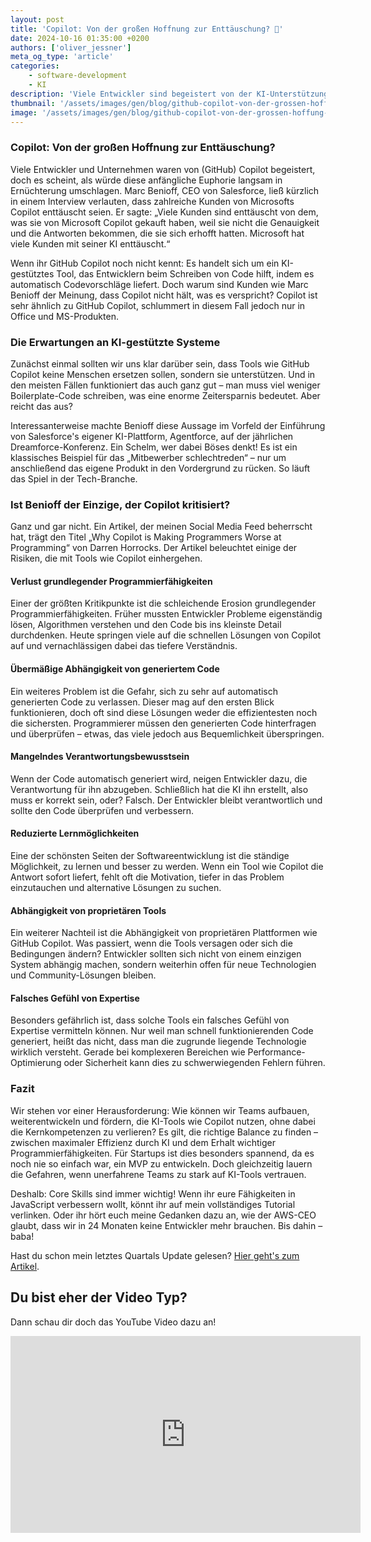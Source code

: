```yaml
---
layout: post
title: 'Copilot: Von der großen Hoffnung zur Enttäuschung? 🚀'
date: 2024-10-16 01:35:00 +0200
authors: ['oliver_jessner']
meta_og_type: 'article'
categories:
    - software-development
    - KI
description: 'Viele Entwickler sind begeistert von der KI-Unterstützung, doch erste Stimmen werden laut, die das Tool kritisch hinterfragen. Marc Benioff, CEO von Salesforce, spricht sogar von einer großen Enttäuschung. Sind wir zu abhängig von automatisch generiertem Code? Und was passiert mit unseren grundlegenden Programmierfähigkeiten? 🤔'
thumbnail: '/assets/images/gen/blog/github-copilot-von-der-grossen-hoffung-zur-enttaueschung/header_thumbnail.webp'
image: '/assets/images/gen/blog/github-copilot-von-der-grossen-hoffung-zur-enttaueschung/header.webp'
---
```


### Copilot: Von der großen Hoffnung zur Enttäuschung?

Viele Entwickler und Unternehmen waren von (GitHub) Copilot begeistert, doch es scheint, als würde diese anfängliche Euphorie langsam in Ernüchterung umschlagen. Marc Benioff, CEO von Salesforce, ließ kürzlich in einem Interview verlauten, dass zahlreiche Kunden von Microsofts Copilot enttäuscht seien. Er sagte: „Viele Kunden sind enttäuscht von dem, was sie von Microsoft Copilot gekauft haben, weil sie nicht die Genauigkeit und die Antworten bekommen, die sie sich erhofft hatten. Microsoft hat viele Kunden mit seiner KI enttäuscht.“

Wenn ihr GitHub Copilot noch nicht kennt: Es handelt sich um ein KI-gestütztes Tool, das Entwicklern beim Schreiben von Code hilft, indem es automatisch Codevorschläge liefert. Doch warum sind Kunden wie Marc Benioff der Meinung, dass Copilot nicht hält, was es verspricht? Copilot ist sehr ähnlich zu GitHub Copilot, schlummert in diesem Fall jedoch nur in Office und MS-Produkten.

### Die Erwartungen an KI-gestützte Systeme

Zunächst einmal sollten wir uns klar darüber sein, dass Tools wie GitHub Copilot keine Menschen ersetzen sollen, sondern sie unterstützen. Und in den meisten Fällen funktioniert das auch ganz gut – man muss viel weniger Boilerplate-Code schreiben, was eine enorme Zeitersparnis bedeutet. Aber reicht das aus?

Interessanterweise machte Benioff diese Aussage im Vorfeld der Einführung von Salesforce's eigener KI-Plattform, Agentforce, auf der jährlichen Dreamforce-Konferenz. Ein Schelm, wer dabei Böses denkt! Es ist ein klassisches Beispiel für das „Mitbewerber schlechtreden“ – nur um anschließend das eigene Produkt in den Vordergrund zu rücken. So läuft das Spiel in der Tech-Branche.

### Ist Benioff der Einzige, der Copilot kritisiert?

Ganz und gar nicht. Ein Artikel, der meinen Social Media Feed beherrscht hat, trägt den Titel „Why Copilot is Making Programmers Worse at Programming“ von Darren Horrocks. Der Artikel beleuchtet einige der Risiken, die mit Tools wie Copilot einhergehen.

#### Verlust grundlegender Programmierfähigkeiten

Einer der größten Kritikpunkte ist die schleichende Erosion grundlegender Programmierfähigkeiten. Früher mussten Entwickler Probleme eigenständig lösen, Algorithmen verstehen und den Code bis ins kleinste Detail durchdenken. Heute springen viele auf die schnellen Lösungen von Copilot auf und vernachlässigen dabei das tiefere Verständnis.

#### Übermäßige Abhängigkeit von generiertem Code

Ein weiteres Problem ist die Gefahr, sich zu sehr auf automatisch generierten Code zu verlassen. Dieser mag auf den ersten Blick funktionieren, doch oft sind diese Lösungen weder die effizientesten noch die sichersten. Programmierer müssen den generierten Code hinterfragen und überprüfen – etwas, das viele jedoch aus Bequemlichkeit überspringen.

#### Mangelndes Verantwortungsbewusstsein

Wenn der Code automatisch generiert wird, neigen Entwickler dazu, die Verantwortung für ihn abzugeben. Schließlich hat die KI ihn erstellt, also muss er korrekt sein, oder? Falsch. Der Entwickler bleibt verantwortlich und sollte den Code überprüfen und verbessern.

#### Reduzierte Lernmöglichkeiten

Eine der schönsten Seiten der Softwareentwicklung ist die ständige Möglichkeit, zu lernen und besser zu werden. Wenn ein Tool wie Copilot die Antwort sofort liefert, fehlt oft die Motivation, tiefer in das Problem einzutauchen und alternative Lösungen zu suchen.

#### Abhängigkeit von proprietären Tools

Ein weiterer Nachteil ist die Abhängigkeit von proprietären Plattformen wie GitHub Copilot. Was passiert, wenn die Tools versagen oder sich die Bedingungen ändern? Entwickler sollten sich nicht von einem einzigen System abhängig machen, sondern weiterhin offen für neue Technologien und Community-Lösungen bleiben.

#### Falsches Gefühl von Expertise

Besonders gefährlich ist, dass solche Tools ein falsches Gefühl von Expertise vermitteln können. Nur weil man schnell funktionierenden Code generiert, heißt das nicht, dass man die zugrunde liegende Technologie wirklich versteht. Gerade bei komplexeren Bereichen wie Performance-Optimierung oder Sicherheit kann dies zu schwerwiegenden Fehlern führen.

### Fazit

Wir stehen vor einer Herausforderung: Wie können wir Teams aufbauen, weiterentwickeln und fördern, die KI-Tools wie Copilot nutzen, ohne dabei die Kernkompetenzen zu verlieren? Es gilt, die richtige Balance zu finden – zwischen maximaler Effizienz durch KI und dem Erhalt wichtiger Programmierfähigkeiten. Für Startups ist dies besonders spannend, da es noch nie so einfach war, ein MVP zu entwickeln. Doch gleichzeitig lauern die Gefahren, wenn unerfahrene Teams zu stark auf KI-Tools vertrauen.

Deshalb: Core Skills sind immer wichtig! Wenn ihr eure Fähigkeiten in JavaScript verbessern wollt, könnt ihr auf mein vollständiges Tutorial verlinken. Oder ihr hört euch meine Gedanken dazu an, wie der AWS-CEO glaubt, dass wir in 24 Monaten keine Entwickler mehr brauchen. Bis dahin – baba!

Hast du schon mein letztes Quartals Update gelesen? [Hier geht's zum Artikel](/blog/2024-10-11-update-q3-2024/).

## Du bist eher der Video Typ?

Dann schau dir doch das YouTube Video dazu an!

<iframe width="560" height="315" src="https://www.youtube.com/embed/giyMOdSqmSk?si=WKjAv0OgGainTP5l" title="YouTube video player" frameborder="0" allow="accelerometer; autoplay; clipboard-write; encrypted-media; gyroscope; picture-in-picture; web-share" referrerpolicy="strict-origin-when-cross-origin" allowfullscreen></iframe>
